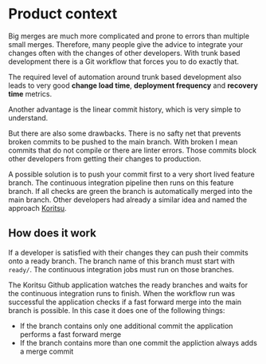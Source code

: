 # Product context

Big merges are much more complicated and prone to errors than multiple small
merges. Therefore, many people give the advice to integrate your changes often
with the changes of other developers. With trunk based development there is a
Git workflow that forces you to do exactly that.

The required level of automation around trunk based development also leads to
very good **change load time**, **deployment frequency** and **recovery time**
metrics.

Another advantage is the linear commit history, which is very simple to
understand.

But there are also some drawbacks. There is no safty net that prevents broken
commits to be pushed to the main branch. With broken I mean commits that do not
compile or there are linter errors. Those commits block other developers from
getting their changes to production.

A possible solution is to push your commit first to a very short lived feature
branch. The continuous integration pipeline then runs on this feature branch.
If all checks are green the branch is automatically merged into the main branch.
Other developers had already a similar idea and named the approach
[Koritsu](https://debitoor.com/blog/trunk-based-development-how-we-fixed-it-with-koritsu).

## How does it work

If a developer is satisfied with their changes they can push their commits onto
a ready branch. The branch name of this branch must start with `ready/`. The
continuous integration jobs must run on those branches.

The Koritsu Github application watches the ready branches and waits for the
continuous integration runs to finish. When the workflow run was successful the
application checks if a fast forward merge into the main branch is possible. In
this case it does one of the following things:

- If the branch contains only one additional commit the application performs a
  fast forward merge
- If the branch contains more than one commit the appliction always adds a merge
  commit
